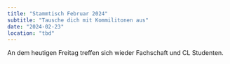 ```yaml
---
title: "Stammtisch Februar 2024"
subtitle: "Tausche dich mit Kommilitonen aus"
date: "2024-02-23"
location: "tbd"
---
```


An dem heutigen Freitag treffen sich wieder Fachschaft und CL Studenten.